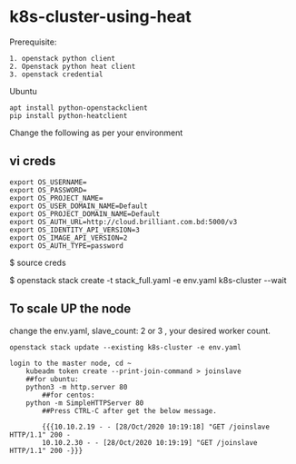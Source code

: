 
# k8s-cluster-using-heat

Prerequisite:
~~~
1. openstack python client
2. Openstack python heat client
3. openstack credential
~~~

Ubuntu
~~~
apt install python-openstackclient
pip install python-heatclient
~~~

Change the following as per your environment

## vi creds
~~~
export OS_USERNAME=
export OS_PASSWORD=
export OS_PROJECT_NAME=
export OS_USER_DOMAIN_NAME=Default
export OS_PROJECT_DOMAIN_NAME=Default
export OS_AUTH_URL=http://cloud.brilliant.com.bd:5000/v3
export OS_IDENTITY_API_VERSION=3
export OS_IMAGE_API_VERSION=2
export OS_AUTH_TYPE=password
~~~

$ source creds

$ openstack stack create -t stack_full.yaml -e env.yaml k8s-cluster --wait


## To scale UP the node

change the env.yaml, slave_count: 2 or 3 , your desired worker count. 

~~~
openstack stack update --existing k8s-cluster -e env.yaml

login to the master node, cd ~
	kubeadm token create --print-join-command > joinslave
	##for ubuntu: 
	python3 -m http.server 80
        ##for centos: 
	python -m SimpleHTTPServer 80
        ##Press CTRL-C after get the below message. 

        {{{10.10.2.19 - - [28/Oct/2020 10:19:18] "GET /joinslave HTTP/1.1" 200 -
        10.10.2.30 - - [28/Oct/2020 10:19:19] "GET /joinslave HTTP/1.1" 200 -}}}
~~~



